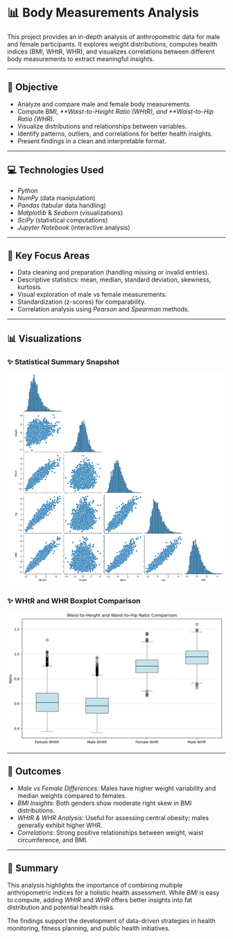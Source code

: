 # 📊 Body Measurements Analysis

This project provides an in-depth analysis of anthropometric data for male and female participants. It explores weight distributions, computes health indices (BMI, WHtR, WHR), and visualizes correlations between different body measurements to extract meaningful insights.

---

## 🎯 Objective

- Analyze and compare male and female body measurements.
- Compute *BMI, **Waist-to-Height Ratio (WHtR), and **Waist-to-Hip Ratio (WHR)*.
- Visualize distributions and relationships between variables.
- Identify patterns, outliers, and correlations for better health insights.
- Present findings in a clean and interpretable format.

---

## 💻 Technologies Used

- *Python*  
- *NumPy* (data manipulation)  
- *Pandas* (tabular data handling)  
- *Matplotlib* & *Seaborn* (visualizations)  
- *SciPy* (statistical computations)  
- *Jupyter Notebook* (interactive analysis)

---

## 🔑 Key Focus Areas

- Data cleaning and preparation (handling missing or invalid entries).  
- Descriptive statistics: mean, median, standard deviation, skewness, kurtosis.  
- Visual exploration of male vs female measurements.  
- Standardization (z-scores) for comparability.  
- Correlation analysis using *Pearson* and *Spearman* methods.  

---

## 📊 Visualizations

### ✨ Statistical Summary Snapshot
<img src="images/scatterplot.png" alt="Statistical Summary" width="600"/>

### ✨ WHtR and WHR Boxplot Comparison
<img src="images/whtr_boxplot.png" alt="WHtR and WHR Boxplot" width="600"/>

---

## 📝 Outcomes

- *Male vs Female Differences*: Males have higher weight variability and median weights compared to females.  
- *BMI Insights*: Both genders show moderate right skew in BMI distributions.  
- *WHtR & WHR Analysis*: Useful for assessing central obesity; males generally exhibit higher WHR.  
- *Correlations*: Strong positive relationships between weight, waist circumference, and BMI.  

---

## 📌 Summary

This analysis highlights the importance of combining multiple anthropometric indices for a holistic health assessment. While *BMI* is easy to compute, adding *WHtR* and *WHR* offers better insights into fat distribution and potential health risks.  

The findings support the development of data-driven strategies in health monitoring, fitness planning, and public health initiatives.
